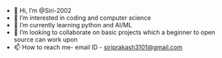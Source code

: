 - 👋 Hi, I’m @Siri-2002
- 👀 I’m interested in coding and computer science 
- 🌱 I’m currently learning python and AI/ML
- 💞️ I’m looking to collaborate on basic projects which a beginner to open source can work upon  
- 📫 How to reach me- email ID - siriprakash3101@gmail.com

<!---
Siri-2002/Siri-2002 is a ✨ special ✨ repository because its `README.md` (this file) appears on your GitHub profile.
You can click the Preview link to take a look at your changes.
--->
